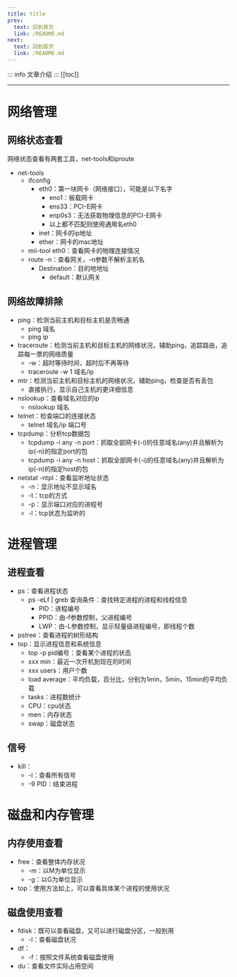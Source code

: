 ```yaml
---
title: title
prev:
  text: 回到首页
  link: /README.md
next:
  text: 回到首页
  link: /README.md
---
```

::: info
文章介绍
:::
[[toc]]

***
# 网络管理

## 网络状态查看

网络状态查看有两套工具，net-tools和iproute

* net-tools
    * ifconfig
        * eth0：第一块网卡（网络接口），可能是以下名字
            * eno1：板载网卡
            * ens33：PCI-E网卡
            * enp0s3：无法获取物理信息的PCI-E网卡
            * 以上都不匹配则使用通用名eth0
        * inet：网卡的ip地址
        * ether：网卡的mac地址
    * mii-tool eth0：查看网卡的物理连接情况
    * route -n：查看网关，-n参数不解析主机名
        * Destination：目的地地址
            * default：默认网关
## 网络故障排除

* ping：检测当前主机和目标主机是否畅通
    * ping 域名
    * ping ip
* traceroute：检测当前主机和目标主机的网络状况，辅助ping，追踪路由，追踪每一票的网络质量
    * -w：超时等待时间，超时后不再等待
    * traceroute -w 1 域名/ip
* mtr：检测当前主机和目标主机的网络状况，辅助ping，检查是否有丢包
    * 直接执行，显示自己主机的更详细信息
* nslookup：查看域名对应的ip
    * nslookup 域名
* telnet：检查端口的连接状态
    * telnet 域名/ip 端口号
* tcpdump：分析tcp数据包
    * tcpdump -i any -n port：抓取全部网卡(-i)的任意域名(any)并且解析为ip(-n)的指定port的包
    * tcpdump -i any -n host：抓取全部网卡(-i)的任意域名(any)并且解析为ip(-n)的指定host的包
* netstat -ntpl：查看监听地址状态
    * -n：显示地址不显示域名
    * -t：tcp的方式
    * -p：显示端口对应的进程号
    * -l：tcp状态为监听的
# 进程管理

## 进程查看

* ps：查看进程状态
    * ps -eLf | greb 查询条件：查找特定进程的进程和线程信息
        * PID：进程编号
        * PPID：由-f参数控制，父进程编号
        * LWP：由-L参数控制，显示轻量级进程编号，即线程个数
* pstree：查看进程的树形结构
* top：显示进程信息和系统信息
    * top -p pid编号：查看某个进程的状态
    * xxx min：最近一次开机到现在的时间
    * xxx users：用户个数
    * load average：平均负载，百分比，分别为1min，5min，15min的平均负载
    * tasks：进程数统计
    * CPU：cpu状态
    * men：内存状态
    * swap：磁盘状态
## 信号

* kill：
    * -l：查看所有信号
    * -9 PID：结束进程
# 磁盘和内存管理

## 内存使用查看

* free：查看整体内存状况
    * -m：以M为单位显示
    * -g：以G为单位显示
* top：使用方法如上，可以查看具体某个进程的使用状况
## 磁盘使用查看

* fdisk：既可以查看磁盘，又可以进行磁盘分区，一般别用
    * -l：查看磁盘状况
* df：
    * -f：按照文件系统查看磁盘使用
* du：查看文件实际占用空间
